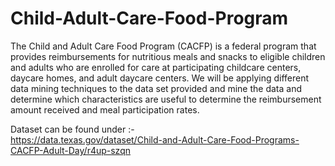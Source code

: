 # Child-Adult-Care-Food-Program
The Child and Adult Care Food Program (CACFP) is a federal program that provides reimbursements for nutritious meals and snacks to eligible children and adults who are enrolled for care at participating childcare centers, daycare homes, and adult daycare centers. We will be applying different data mining techniques to the data set provided and mine the data and determine which characteristics are useful to determine the reimbursement amount received and meal participation rates.

Dataset can be found under :-
<br/>
https://data.texas.gov/dataset/Child-and-Adult-Care-Food-Programs-CACFP-Adult-Day/r4up-szqn
